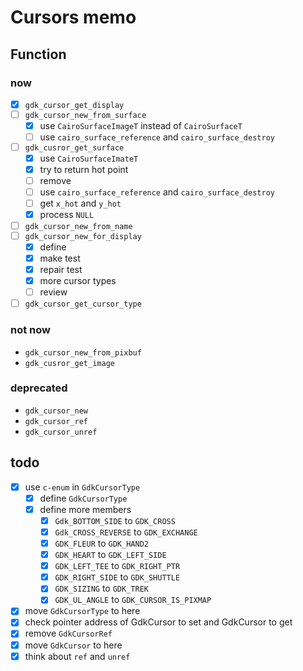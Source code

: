 Cursors memo
============

Function
--------

### now

* [x] `gdk_cursor_get_display`
* [ ] `gdk_cursor_new_from_surface`
	+ [x] use `CairoSurfaceImageT` instead of `CairoSurfaceT`
	+ [ ] use `cairo_surface_reference` and `cairo_surface_destroy`
* [ ] `gdk_cusror_get_surface`
	+ [x] use `CairoSurfaceImateT`
	+ [x] try to return hot point
	+ [ ] remove
	+ [ ] use `cairo_surface_reference` and `cairo_surface_destroy`
	+ [ ] get `x_hot` and `y_hot`
	+ [x] process `NULL`
* [ ] `gdk_cursor_new_from_name`
* [ ] `gdk_cursor_new_for_display`
	+ [x] define
	+ [x] make test
	+ [x] repair test
	+ [x] more cursor types
	+ [ ] review
* [ ] `gdk_cursor_get_cursor_type`

### not now

* `gdk_cursor_new_from_pixbuf`
* `gdk_cusror_get_image`

### deprecated

* `gdk_cursor_new`
* `gdk_cursor_ref`
* `gdk_cursor_unref`

todo
----

* [x] use `c-enum` in `GdkCursorType`
	+ [x] define `GdkCursorType`
	+ [x] define more members
		- [x] `Gdk_BOTTOM_SIDE` to `GDK_CROSS`
		- [x] `Gdk_CROSS_REVERSE` to `GDK_EXCHANGE`
		- [x] `GDK_FLEUR` to `GDK_HAND2`
		- [x] `GDK_HEART` to `GDK_LEFT_SIDE`
		- [x] `GDK_LEFT_TEE` to `GDK_RIGHT_PTR`
		- [x] `GDK_RIGHT_SIDE` to `GDK_SHUTTLE`
		- [x] `GDK_SIZING` to `GDK_TREK`
		- [x] `GDK_UL_ANGLE` to `GDK_CURSOR_IS_PIXMAP`
* [x] move `GdkCursorType` to here
* [x] check pointer address of GdkCursor to set and GdkCursor to get
* [x] remove `GdkCursorRef`
* [x] move `GdkCursor` to here
* [x] think about `ref` and `unref`
